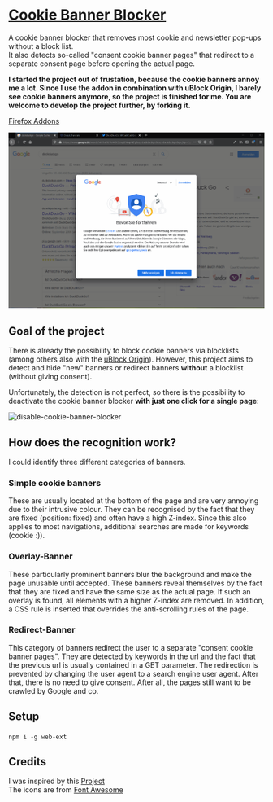 # [Cookie Banner Blocker](https://addons.mozilla.org/de/firefox/addon/cookie-banner-blocker/)

A cookie banner blocker that removes most cookie and newsletter pop-ups without a block list.   
It also detects so-called "consent cookie banner pages" that redirect to a separate consent page before opening the actual page. 

**I started the project out of frustation, because the cookie banners annoy me a lot. Since I use the addon in combination with uBlock Origin, I barely see cookie banners anymore, so the project is finished for me. You are welcome to develop the project further, by forking it.**

[Firefox Addons](https://addons.mozilla.org/de/firefox/addon/cookie-banner-blocker/)


![Video](docs/images/example.gif)


## Goal of the project
There is already the possibility to block cookie banners via blocklists (among others also with the [uBlock Origin](https://github.com/gorhill/uBlock/)). However, this project aims to detect and hide "new" banners or redirect banners **without** a blocklist (without giving consent).

Unfortunately, the detection is not perfect, so there is the possibility to deactivate the cookie banner blocker **with just one click for a single page**:  

![disable-cookie-banner-blocker](https://user-images.githubusercontent.com/48922451/120222849-e7590b00-c240-11eb-914f-33d383aa85de.png)


## How does the recognition work?
I could identify three different categories of banners.

### Simple cookie banners
These are usually located at the bottom of the page and are very annoying due to their intrusive colour. They can be recognised by the fact that they are fixed (position: fixed) and often have a high Z-index. Since this also applies to most navigations, additional searches are made for keywords (cookie :)).

### Overlay-Banner
These particularly prominent banners blur the background and make the page unusable until accepted. These banners reveal themselves by the fact that they are fixed and have the same size as the actual page. If such an overlay is found, all elements with a higher Z-index are removed. In addition, a CSS rule is inserted that overrides the anti-scrolling rules of the page.

### Redirect-Banner
This category of banners redirect the user to a separate "consent cookie banner pages". They are detected by keywords in the url and the fact that the previous url is usually contained in a GET parameter. The redirection is prevented by changing the user agent to a search engine user agent. After that, there is no need to give consent. After all, the pages still want to be crawled by Google and co.

## Setup
`npm i -g web-ext`


## Credits
I was inspired by this <a href="https://github.com/jannisch/cookie-popup-blocker">Project</a>  
The icons are from <a href="https://fontawesome.com/license">Font Awesome</a>
